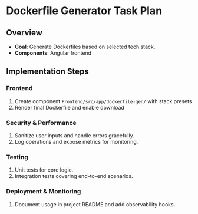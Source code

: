 # Dockerfile Generator Task Plan
## Overview
- **Goal**: Generate Dockerfiles based on selected tech stack.
- **Components**: Angular frontend

## Implementation Steps
### Frontend
1. Create component `Frontend/src/app/dockerfile-gen/` with stack presets
1. Render final Dockerfile and enable download

### Security & Performance
1. Sanitize user inputs and handle errors gracefully.
2. Log operations and expose metrics for monitoring.

### Testing
1. Unit tests for core logic.
2. Integration tests covering end-to-end scenarios.

### Deployment & Monitoring
1. Document usage in project README and add observability hooks.
